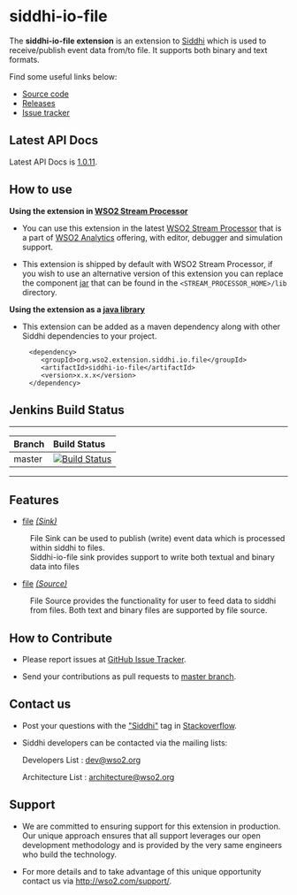 siddhi-io-file
======================================

The **siddhi-io-file extension** is an extension to <a target="_blank" href="https://wso2.github.io/siddhi">Siddhi</a> 
which is used to receive/publish event data from/to file. 
It supports both binary and text formats.

Find some useful links below:

* <a target="_blank" href="https://github.com/wso2-extensions/siddhi-io-file">Source code</a>
* <a target="_blank" href="https://github.com/wso2-extensions/siddhi-io-file/releases">Releases</a>
* <a target="_blank" href="https://github.com/wso2-extensions/siddhi-io-file/issues">Issue tracker</a>

## Latest API Docs 

Latest API Docs is <a target="_blank" href="https://wso2-extensions.github.io/siddhi-io-file/api/1.0.11">1.0.11</a>.

## How to use 

**Using the extension in <a target="_blank" href="https://github.com/wso2/product-sp">WSO2 Stream Processor</a>**

* You can use this extension in the latest <a target="_blank" href="https://github.com/wso2/product-sp/releases">WSO2 Stream Processor</a> that is a part of <a target="_blank" href="http://wso2.com/analytics?utm_source=gitanalytics&utm_campaign=gitanalytics_Jul17">WSO2 Analytics</a> offering, with editor, debugger and simulation support. 

* This extension is shipped by default with WSO2 Stream Processor, if you wish to use an alternative version of this 
extension you can replace the component <a target="_blank" href="https://github
.com/wso2-extensions/siddhi-io-file/releases">jar</a> that can be found in the `<STREAM_PROCESSOR_HOME>/lib` directory.

**Using the extension as a <a target="_blank" href="https://wso2.github.io/siddhi/documentation/running-as-a-java-library">java library</a>**

* This extension can be added as a maven dependency along with other Siddhi dependencies to your project.

```
     <dependency>
        <groupId>org.wso2.extension.siddhi.io.file</groupId>
        <artifactId>siddhi-io-file</artifactId>
        <version>x.x.x</version>
     </dependency>
```

## Jenkins Build Status

---

|  Branch | Build Status |
| :------ |:------------ | 
| master  | [![Build Status](https://wso2.org/jenkins/job/siddhi/job/siddhi-io-file/badge/icon)](https://wso2.org/jenkins/job/siddhi/job/siddhi-io-file/) |

---

## Features

* <a target="_blank" href="https://wso2-extensions.github.io/siddhi-io-file/api/1.0.11/#file-sink">file</a> *<a target="_blank" href="https://wso2.github.io/siddhi/documentation/siddhi-4.0/#sink">(Sink)</a>*<br><div style="padding-left: 1em;"><p>File Sink can be used to publish (write) event data which is processed within siddhi to files. <br>Siddhi-io-file sink provides support to write both textual and binary data into files<br></p></div>
* <a target="_blank" href="https://wso2-extensions.github.io/siddhi-io-file/api/1.0.11/#file-source">file</a> *<a target="_blank" href="https://wso2.github.io/siddhi/documentation/siddhi-4.0/#source">(Source)</a>*<br><div style="padding-left: 1em;"><p>File Source provides the functionality for user to feed data to siddhi from files. Both text and binary files are supported by file source.</p></div>

## How to Contribute
 
  * Please report issues at <a target="_blank" href="https://github.com/wso2-extensions/siddhi-io-file/issues">GitHub 
  Issue
   Tracker</a>.
  
  * Send your contributions as pull requests to <a target="_blank" href="https://github
  .com/wso2-extensions/siddhi-io-file/tree/master">master branch</a>. 
 
## Contact us 

 * Post your questions with the <a target="_blank" href="http://stackoverflow.com/search?q=siddhi">"Siddhi"</a> tag in <a target="_blank" href="http://stackoverflow.com/search?q=siddhi">Stackoverflow</a>. 
 
 * Siddhi developers can be contacted via the mailing lists:
 
    Developers List   : [dev@wso2.org](mailto:dev@wso2.org)
    
    Architecture List : [architecture@wso2.org](mailto:architecture@wso2.org)
 
## Support 

* We are committed to ensuring support for this extension in production. Our unique approach ensures that all support leverages our open development methodology and is provided by the very same engineers who build the technology. 

* For more details and to take advantage of this unique opportunity contact us via <a target="_blank" href="http://wso2.com/support?utm_source=gitanalytics&utm_campaign=gitanalytics_Jul17">http://wso2.com/support/</a>. 
